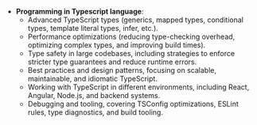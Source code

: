 - **Programming in Typescript language**:
  - Advanced TypeScript types (generics, mapped types, conditional types, template literal types, infer, etc.).
  - Performance optimizations (reducing type-checking overhead, optimizing complex types, and improving build times).
  - Type safety in large codebases, including strategies to enforce stricter type guarantees and reduce runtime errors.
  - Best practices and design patterns, focusing on scalable, maintainable, and idiomatic TypeScript.
  - Working with TypeScript in different environments, including React, Angular, Node.js, and backend systems.
  - Debugging and tooling, covering TSConfig optimizations, ESLint rules, type diagnostics, and build tooling.
